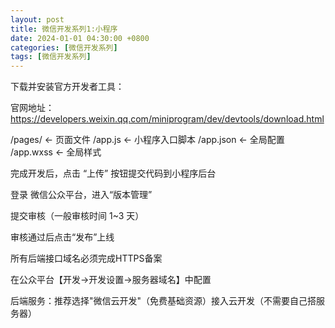 ```yaml
---
layout: post
title: 微信开发系列1:小程序
date: 2024-01-01 04:30:00 +0800
categories: [微信开发系列]
tags: [微信开发系列]
---
```

下载并安装官方开发者工具：

官网地址：https://developers.weixin.qq.com/miniprogram/dev/devtools/download.html

/pages/       ← 页面文件
/app.js       ← 小程序入口脚本
/app.json     ← 全局配置
/app.wxss     ← 全局样式


完成开发后，点击 “上传” 按钮提交代码到小程序后台

登录 微信公众平台，进入“版本管理”

提交审核（一般审核时间 1~3 天）

审核通过后点击“发布”上线

所有后端接口域名必须完成HTTPS备案

在公众平台【开发→开发设置→服务器域名】中配置

后端服务：推荐选择"微信云开发"（免费基础资源）接入云开发（不需要自己搭服务器）